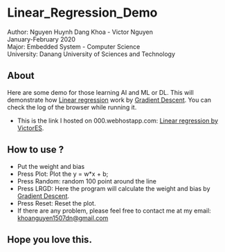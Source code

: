 # Linear_Regression_Demo  
Author: Nguyen Huynh Dang Khoa - Victor Nguyen  
January-February 2020  
Major: Embedded System - Computer Science  
University: Danang University of Sciences and Technology  
## About
Here are some demo for those learning AI and ML or DL. This will demonstrate how [Linear regression](https://en.wikipedia.org/wiki/Linear_regression) work by [Gradient Descent](https://en.wikipedia.org/wiki/Gradient_descent). You can check the log of the browser while running it.
- This is the link I hosted on 000.webhostapp.com: [Linear regression by VictorES](https://lrgd.000webhostapp.com/).
## How to use ?
 - Put the weight and bias
 - Press Plot: Plot the y = w*x + b;  
 - Press Random: random 100 point around the line  
 - Press LRGD: Here the program will calculate the weight and bias by [Gradient Descent](https://en.wikipedia.org/wiki/Gradient_descent).  
 - Press Reset: Reset the plot.
 - If there are any problem, please feel free to contact me at my email: khoanguyen1507dn@gmail.com  

## Hope you love this.
 
